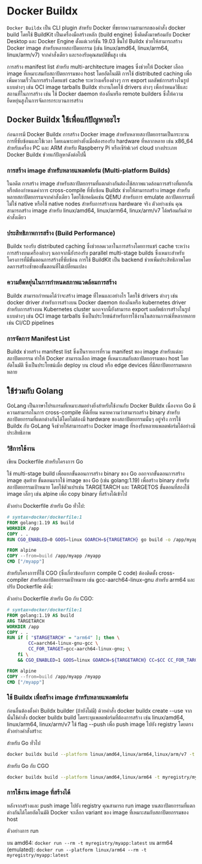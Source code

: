 # Docker Buildx

`Docker Buildx` เป็น CLI plugin สำหรับ Docker ที่ขยายความสามารถของคำสั่ง docker build โดยใช้ BuildKit เป็นเครื่องมือสร้างหลัก (build engine) ซึ่งติดตั้งมาพร้อมกับ Docker Desktop และ Docker Engine ตั้งแต่เวอร์ชัน 19.03 ขึ้นไป Buildx ช่วยให้สามารถสร้าง Docker image สำหรับหลายสถาปัตยกรรม (เช่น linux/amd64, linux/arm64, linux/arm/v7) จากคำสั่งเดียว และรองรับคุณสมบัติขั้นสูง เช่น

การสร้าง manifest list สำหรับ multi-architecture images ซึ่งช่วยให้ Docker เลือก image ที่เหมาะสมกับสถาปัตยกรรมของ host โดยอัตโนมัติ
การใช้ distributed caching เพื่อเพิ่มความเร็วในการสร้างโดยแชร์ cache ระหว่างเครื่องต่างๆ
การ export ผลลัพธ์การสร้างในรูปแบบต่างๆ เช่น OCI image tarballs
Buildx ทำงานโดยใช้ drivers ต่างๆ เพื่อกำหนดวิธีและสถานที่ในการสร้าง เช่น ใช้ Docker daemon ท้องถิ่นหรือ remote builders ซึ่งให้ความยืดหยุ่นสูงในการจัดการกระบวนการสร้าง

## Docker Buildx ใช้เพื่อแก้ปัญหาอะไร

ก่อนการมี Docker Buildx การสร้าง Docker image สำหรับหลายสถาปัตยกรรมเป็นกระบวนการที่ซับซ้อนและใช้เวลา โดยเฉพาะอย่างยิ่งเมื่อต้องรองรับ hardware ที่หลากหลาย เช่น x86_64 สำหรับเครื่อง PC และ ARM สำหรับ Raspberry Pi หรือเซิร์ฟเวอร์ cloud บางประเภท Docker Buildx ช่วยแก้ปัญหาดังต่อไปนี้

### การสร้าง image สำหรับหลายแพลตฟอร์ม (Multi-platform Builds)

ในอดีต การสร้าง image สำหรับสถาปัตยกรรมที่แตกต่างกันต้องใช้สภาพแวดล้อมการสร้างที่แยกกันหรือต้องกำหนดค่าการ cross-compile ที่ซับซ้อน Buildx ช่วยให้สามารถสร้าง image สำหรับหลายสถาปัตยกรรมจากคำสั่งเดียว โดยใช้เทคนิคเช่น QEMU สำหรับการ emulate สถาปัตยกรรมที่ไม่ใช่ native หรือใช้ native nodes สำหรับการสร้างบน hardware จริง
ตัวอย่างเช่น คุณสามารถสร้าง image สำหรับ linux/amd64, linux/arm64, linux/arm/v7 ได้พร้อมกันด้วยคำสั่งเดียว

### ประสิทธิภาพการสร้าง (Build Performance)

Buildx รองรับ distributed caching ซึ่งช่วยลดเวลาในการสร้างโดยการแชร์ cache ระหว่างการสร้างบนเครื่องต่างๆ นอกจากนี้ยังรองรับ parallel multi-stage builds ซึ่งเหมาะสำหรับโครงการที่มีขั้นตอนการสร้างที่ซับซ้อน
การใช้ BuildKit เป็น backend ช่วยเพิ่มประสิทธิภาพโดยลดการสร้างซ้ำของขั้นตอนที่ไม่เปลี่ยนแปลง

### ความยืดหยุ่นในการกำหนดสภาพแวดล้อมการสร้าง

Buildx สามารถกำหนดได้ว่าจะสร้าง image ที่ไหนและอย่างไร โดยใช้ drivers ต่างๆ เช่น docker driver สำหรับการสร้างบน Docker daemon ท้องถิ่นหรือ kubernetes driver สำหรับการสร้างบน Kubernetes cluster
นอกจากนี้ยังสามารถ export ผลลัพธ์การสร้างในรูปแบบต่างๆ เช่น OCI image tarballs ซึ่งเป็นประโยชน์สำหรับการใช้งานในสถานการณ์ที่หลากหลาย เช่น CI/CD pipelines

### การจัดการ Manifest List

Buildx ช่วยสร้าง manifest list ซึ่งเป็นรายการที่รวม manifest ของ image สำหรับแต่ละสถาปัตยกรรม ทำให้ Docker สามารถเลือก image ที่เหมาะสมกับสถาปัตยกรรมของ host โดยอัตโนมัติ ซึ่งเป็นประโยชน์เมื่อ deploy บน cloud หรือ edge devices ที่มีสถาปัตยกรรมหลากหลาย

## ใช้ร่วมกับ Golang

GoLang เป็นภาษาโปรแกรมที่เหมาะสมอย่างยิ่งสำหรับใช้งานกับ Docker Buildx เนื่องจาก Go มีความสามารถในการ cross-compile ที่ดีเยี่ยม หมายความว่าสามารถสร้าง binary สำหรับสถาปัตยกรรมที่แตกต่างกันได้โดยไม่ต้องมี hardware ของสถาปัตยกรรมนั้นๆ อยู่จริง การใช้ Buildx กับ GoLang จึงช่วยให้สามารถสร้าง Docker image ที่รองรับหลายแพลตฟอร์มได้อย่างมีประสิทธิภาพ

### วิธีการใช้งาน

เขียน Dockerfile สำหรับโครงการ Go

ใช้ multi-stage build เพื่อแยกขั้นตอนการสร้าง binary ของ Go ออกจากขั้นตอนการสร้าง image สุดท้าย
ขั้นตอนแรกใช้ image ของ Go (เช่น golang:1.19) เพื่อสร้าง binary สำหรับสถาปัตยกรรมเป้าหมาย โดยใช้ตัวแปรเช่น TARGETARCH และ TARGETOS
ขั้นตอนที่สองใช้ image เล็กๆ เช่น alpine เพื่อ copy binary ที่สร้างได้เข้าไป

ตัวอย่าง Dockerfile สำหรับ Go ทั่วไป:

```Dockerfile
# syntax=docker/dockerfile:1
FROM golang:1.19 AS build
WORKDIR /app
COPY . .
RUN CGO_ENABLED=0 GOOS=linux GOARCH=${TARGETARCH} go build -o /app/myapp

FROM alpine
COPY --from=build /app/myapp /myapp
CMD ["/myapp"]
```

สำหรับโครงการที่ใช้ CGO (ซึ่งเกี่ยวข้องกับการ compile C code) ต้องติดตั้ง cross-compiler สำหรับสถาปัตยกรรมเป้าหมาย เช่น gcc-aarch64-linux-gnu สำหรับ arm64 และปรับ Dockerfile ดังนี้:

ตัวอย่าง Dockerfile สำหรับ Go กับ CGO:

```Dockerfile
# syntax=docker/dockerfile:1
FROM golang:1.19 AS build
ARG TARGETARCH
WORKDIR /app
COPY . .
RUN if [ "$TARGETARCH" = "arm64" ]; then \
        CC=aarch64-linux-gnu-gcc \
        CC_FOR_TARGET=gcc-aarch64-linux-gnu; \
    fi \
    && CGO_ENABLED=1 GOOS=linux GOARCH=${TARGETARCH} CC=$CC CC_FOR_TARGET=$CC_FOR_TARGET go build -a -ldflags '-extldflags "-static"' -o /app/myapp main.go

FROM alpine
COPY --from=build /app/myapp /myapp
CMD ["/myapp"]
```

### ใช้ Buildx เพื่อสร้าง image สำหรับหลายแพลตฟอร์ม

ก่อนอื่นต้องตั้งค่า Buildx builder (ถ้ายังไม่มี) ด้วยคำสั่ง docker buildx create --use
จากนั้นใช้คำสั่ง docker buildx build โดยระบุแพลตฟอร์มที่ต้องการสร้าง เช่น linux/amd64, linux/arm64, linux/arm/v7
ใช้ flag --push เพื่อ push image ไปยัง registry โดยตรง
ตัวอย่างคำสั่งสร้าง:

สำหรับ Go ทั่วไป

```sh
docker buildx build --platform linux/amd64,linux/arm64,linux/arm/v7 -t myregistry/myapp:latest --push .
```

สำหรับ Go กับ CGO

```sh
docker buildx build --platform linux/amd64,linux/arm64 -t myregistry/mycgoapp:latest --push .
```

### การใช้งาน image ที่สร้างได้

หลังจากสร้างและ push image ไปยัง registry คุณสามารถ run image บนสถาปัตยกรรมที่แตกต่างกันได้โดยอัตโนมัติ
Docker จะเลือก variant ของ image ที่เหมาะสมกับสถาปัตยกรรมของ host

ตัวอย่างการ run

บน amd64: `docker run --rm -t myregistry/myapp:latest`
บน arm64 (emulated): `docker run --platform linux/arm64 --rm -t myregistry/myapp:latest`

